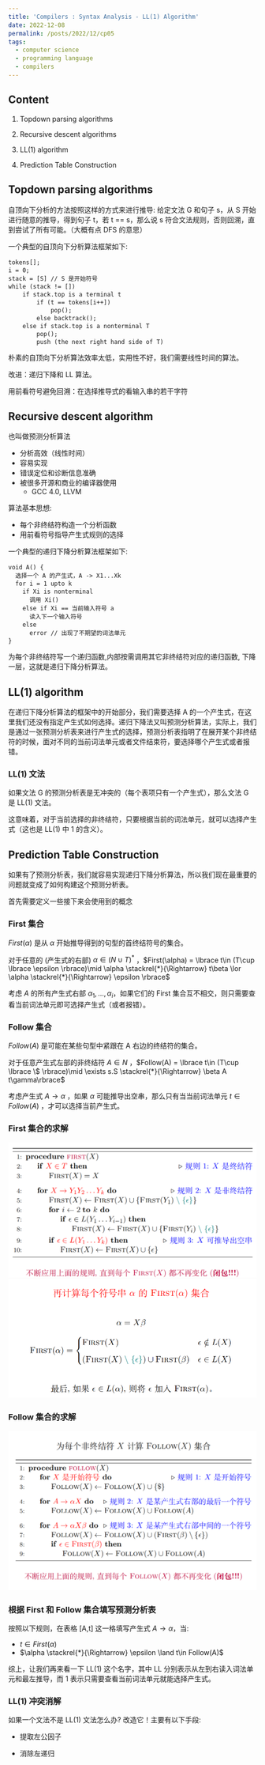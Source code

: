 ```yaml
---
title: 'Compilers : Syntax Analysis - LL(1) Algorithm'
date: 2022-12-08
permalink: /posts/2022/12/cp05
tags:
  - computer science
  - programming language
  - compilers
---
```


## Content

1. Topdown parsing algorithms

2. Recursive descent algorithms

3. LL(1) algorithm

4. Prediction Table Construction

## Topdown parsing algorithms

自顶向下分析的方法按照这样的方式来进行推导: 给定文法 G 和句子 s，从 S 开始进行随意的推导，得到句子 t，若 t == s，那么说 s 符合文法规则，否则回溯，直到尝试了所有可能。（大概有点 DFS 的意思）

一个典型的自顶向下分析算法框架如下:
```
tokens[];
i = 0;
stack = [S] // S 是开始符号
while (stack != []) 
	if stack.top is a terminal t
		if (t == tokens[i++])
			pop();
		else backtrack();
	else if stack.top is a nonterminal T
		pop();
		push (the next right hand side of T)
```

朴素的自顶向下分析算法效率太低，实用性不好，我们需要线性时间的算法。

改进：递归下降和 LL 算法。

用前看符号避免回溯：在选择推导式的看输入串的若干字符

## Recursive descent algorithm

也叫做预测分析算法

- 分析高效（线性时间）
- 容易实现
- 错误定位和诊断信息准确
- 被很多开源和商业的编译器使用
  - GCC 4.0, LLVM

算法基本思想:

- 每个非终结符构造一个分析函数
- 用前看符号指导产生式规则的选择

一个典型的递归下降分析算法框架如下:

```
void A() {
  选择一个 A 的产生式，A -> X1...Xk
  for i = 1 upto k
    if Xi is nonterminal
      调用 Xi()
    else if Xi == 当前输入符号 a
      读入下一个输入符号
    else
      error // 出现了不期望的词法单元
}
```
为每个非终结符写一个递归函数,内部按需调用其它非终结符对应的递归函数, 下降一层，这就是递归下降分析算法。

## LL(1) algorithm

在递归下降分析算法的框架中的开始部分，我们需要选择 A 的一个产生式，在这里我们还没有指定产生式如何选择。递归下降法又叫预测分析算法，实际上，我们是通过一张预测分析表来进行产生式的选择，预测分析表指明了在展开某个非终结符的时候，面对不同的当前词法单元或者文件结束符，要选择哪个产生式或者报错。

### LL(1) 文法

如果文法 G 的预测分析表是无冲突的（每个表项只有一个产生式），那么文法 G 是 LL(1) 文法。

这意味着，对于当前选择的非终结符，只要根据当前的词法单元，就可以选择产生式（这也是 LL(1) 中 1 的含义）。

## Prediction Table Construction

如果有了预测分析表，我们就容易实现递归下降分析算法，所以我们现在最重要的问题就变成了如何构建这个预测分析表。

首先需要定义一些接下来会使用到的概念

### First 集合

$First(\alpha)$ 是从 $\alpha$ 开始推导得到的句型的首终结符号的集合。

对于任意的 (产生式的右部) $\alpha \in (N\cup T)^{*}$ ，$First(\alpha) = \lbrace t\in (T\cup \lbrace \epsilon \rbrace)\mid \alpha \stackrel{*}{\Rightarrow} t\beta \lor \alpha \stackrel{*}{\Rightarrow} \epsilon \rbrace$

考虑 $A$ 的所有产生式右部 $\alpha_1, ..., \alpha_i$，如果它们的 First 集合互不相交，则只需要查看当前词法单元即可选择产生式（或者报错）。

### Follow 集合

$Follow(A)$ 是可能在某些句型中紧跟在 A 右边的终结符的集合。

对于任意产生式左部的非终结符 $A\in N$ ，$Follow(A) = \lbrace t\in (T\cup \lbrace \$ \rbrace)\mid  \exists s.S \stackrel{*}{\Rightarrow} \beta A t\gamma\rbrace$

考虑产生式 $A \to \alpha$ ，如果 $\alpha$ 可能推导出空串，那么只有当当前词法单元 $t\in Follow(A)$ ，才可以选择当前产生式。


### First 集合的求解
![](https://github.com/SUNLIFAN/images/blob/main/post/cp051.png?raw=true)
![](https://github.com/SUNLIFAN/images/blob/main/post/cp052.png?raw=true)
### Follow 集合的求解

![](https://github.com/SUNLIFAN/images/blob/main/post/cp053.png?raw=true)

### 根据 First 和 Follow 集合填写预测分析表

按照以下规则，在表格 [A,t] 这一格填写产生式 $A \to \alpha$，当:

- $t\in First(\alpha)$
- $\alpha \stackrel{*}{\Rightarrow} \epsilon \land t\in Follow(A)$

综上，让我们再来看一下 LL(1) 这个名字，其中 LL 分别表示从左到右读入词法单元和最左推导，而 1 表示只需要查看当前词法单元就能选择产生式。

### LL(1) 冲突消解

如果一个文法不是 LL(1) 文法怎么办? 改造它！主要有以下手段:

- 提取左公因子

- 消除左递归